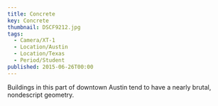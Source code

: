 ```yaml
---
title: Concrete
key: Concrete
thumbnail: DSCF9212.jpg
tags:
  - Camera/XT-1
  - Location/Austin
  - Location/Texas
  - Period/Student
published: 2015-06-26T00:00
---
```

Buildings in this part of downtown Austin tend to have a nearly brutal, nondescript geometry.
